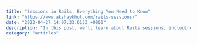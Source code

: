 ```yaml
---
title: "Sessions in Rails: Everything You Need to Know"
link: "https://www.akshaykhot.com/rails-sessions/"
date: "2023-04-27 14:07:33.615Z +0000"
description: "In this post, we'll learn about Rails sessions, including what is a session, why we need them, and why they're so important."
category: "articles"
---
```

